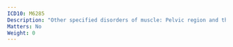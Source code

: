 ```yaml
---
ICD10: M6285
Description: "Other specified disorders of muscle: Pelvic region and thigh"
Matters: No
Weight: 0
---
```


